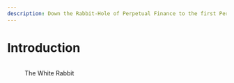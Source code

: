 ```yaml
---
description: Down the Rabbit-Hole of Perpetual Finance to the first Perpetual AMM Protocol
---
```


# Introduction

<figure><img src="https://upload.wikimedia.org/wikipedia/commons/thumb/4/42/The_White_Rabbit_(Tenniel)_-_The_Nursery_Alice_(1890)_-_BL.jpg/800px-The_White_Rabbit_(Tenniel)_-_The_Nursery_Alice_(1890)_-_BL.jpg" alt=""><figcaption><p>The White Rabbit</p></figcaption></figure>
